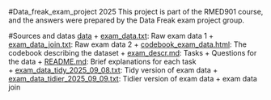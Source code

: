 #Data_freak_exam_project 2025
This project is part of the RMED901 course, and the answers were prepared by the Data Freak exam project group.

#Sources and datas 
[data](data)
    + [exam_data.txt](data/exam_data.txt): Raw exam data 1
    + [exam_data_join.txt](data/exam_data_join.txt): Raw exam data 2
    + [codebook_exam_data.html](data/codebook_exam_data.html): The codebook describing the dataset
    + [exam_descr.md](data/exam_descr.md): Tasks + Questions for the data 
    + [README.md](data/README.md): Brief explanations for each task  
    + [exam_data_tidy_2025_09_08.txt](data/exam_data_tidy_2025_09_08.txt): Tidy version of exam data 
    + [exam_data_tidier_2025_09_09.txt](data/exam_data_tidier_2025_09_09.txt): Tidier version of exam data + exam data join
